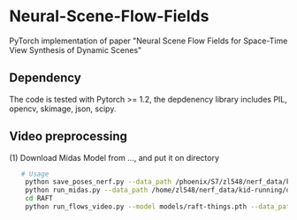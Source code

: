 # Neural-Scene-Flow-Fields
PyTorch implementation of paper "Neural Scene Flow Fields for Space-Time View Synthesis of Dynamic Scenes"


## Dependency
The code is tested with Pytorch >= 1.2, the depdenency library includes PIL, opencv, skimage, json, scipy.

## Video preprocessing 
(1) Download Midas Model from ..., and put it on directory 
```bash
   # Usage
    python save_poses_nerf.py --data_path /phoenix/S7/zl548/nerf_data/kid-running/dense/
    python run_midas.py --data_path /home/zl548/nerf_data/kid-running/dense/
    cd RAFT
    python run_flows_video.py --model models/raft-things.pth --data_path /home/zl548/nerf_data/kid-running/dense/ --epi_threhold 1.0
```
